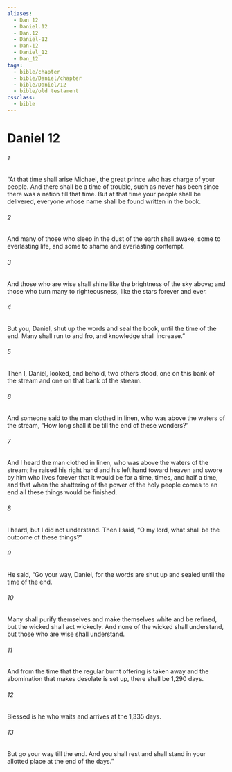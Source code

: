 ```yaml
---
aliases:
  - Dan 12
  - Daniel.12
  - Dan.12
  - Daniel-12
  - Dan-12
  - Daniel_12
  - Dan_12
tags:
  - bible/chapter
  - bible/Daniel/chapter
  - bible/Daniel/12
  - bible/old testament
cssclass:
  - bible
---
```


# Daniel 12

###### 1
“At that time shall arise Michael, the great prince who has charge of your people. And there shall be a time of trouble, such as never has been since there was a nation till that time. But at that time your people shall be delivered, everyone whose name shall be found written in the book.
###### 2
And many of those who sleep in the dust of the earth shall awake, some to everlasting life, and some to shame and everlasting contempt.
###### 3
And those who are wise shall shine like the brightness of the sky above; and those who turn many to righteousness, like the stars forever and ever.
###### 4
But you, Daniel, shut up the words and seal the book, until the time of the end. Many shall run to and fro, and knowledge shall increase.”
###### 5
Then I, Daniel, looked, and behold, two others stood, one on this bank of the stream and one on that bank of the stream.
###### 6
And someone said to the man clothed in linen, who was above the waters of the stream,  “How long shall it be till the end of these wonders?”
###### 7
And I heard the man clothed in linen, who was above the waters of the stream; he raised his right hand and his left hand toward heaven and swore by him who lives forever that it would be for a time, times, and half a time, and that when the shattering of the power of the holy people comes to an end all these things would be finished.
###### 8
I heard, but I did not understand. Then I said, “O my lord, what shall be the outcome of these things?”
###### 9
He said, “Go your way, Daniel, for the words are shut up and sealed until the time of the end.
###### 10
Many shall purify themselves and make themselves white and be refined, but the wicked shall act wickedly. And none of the wicked shall understand, but those who are wise shall understand.
###### 11
And from the time that the regular burnt offering is taken away and the abomination that makes desolate is set up, there shall be 1,290 days.
###### 12
Blessed is he who waits and arrives at the 1,335 days.
###### 13
But go your way till the end. And you shall rest and shall stand in your allotted place at the end of the days.”



